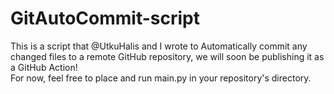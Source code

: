 # GitAutoCommit-script
This is a script that @UtkuHalis and I wrote to Automatically commit any changed files to a remote GitHub repository, we will soon be publishing it as a GitHub Action!<br> For now, feel free to place and run main.py in your repository's directory.
